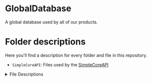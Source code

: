 # GlobalDatabase
A global database used by all of our products.

# Folder descriptions
Here you'll find a description for every folder and file in this repository.
* `SimpleCoreAPI`: Files used by the [SimpleCoreAPI](https://github.com/TheProgramSrc/SimpleCoreAPI)
<details>
  <summary>File Descriptions</summary> 
</details>

